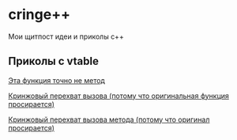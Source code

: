 # cringe++
Мои щитпост идеи и приколы c++

## Приколы с vtable
[Эта функция точно не метод](/src/FuncAsMethod.cpp)

[Кринжовый перехват вызова (потому что оригинальная функция просирается)](/src/ShittyHooking.cpp)

[Кринжовый перехват вызова метода (потому что оригинал просирается)](/src/ShittyHookingMethod.cpp)